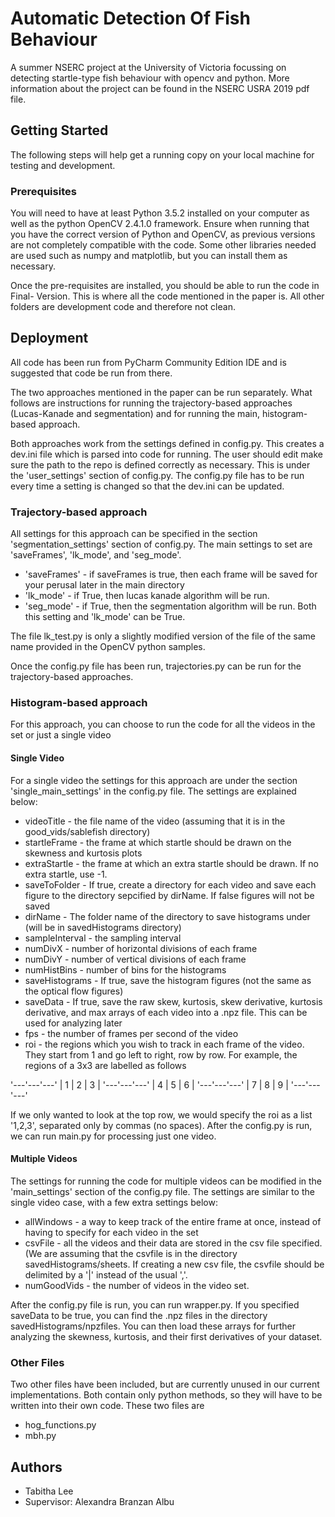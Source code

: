 # Automatic Detection Of Fish Behaviour

A summer NSERC project at the University of Victoria focussing on detecting startle-type fish behaviour with opencv and python. More information about the project can be found in the NSERC USRA 2019 pdf file.

## Getting Started
The following steps will help get a running copy on your local machine for testing and development.

### Prerequisites
You will need to have at least Python 3.5.2 installed on your computer as well as the python OpenCV 2.4.1.0 framework. Ensure when running that you have the correct version of Python and OpenCV, as previous versions are not completely compatible with the code. Some other libraries needed are used such as numpy and matplotlib, but you can install them as necessary.

Once the pre-requisites are installed, you should be able to run the code in Final- Version. This is where all the code mentioned in the paper is. All other folders are development code and therefore not clean.

## Deployment
All code has been run from PyCharm Community Edition IDE and is suggested that code be run from there.

The two approaches mentioned in the paper can be run separately. What follows are instructions for running the trajectory-based approaches (Lucas-Kanade and segmentation) and for running the main, histogram-based approach.

Both approaches work from the settings defined in config.py. This creates a dev.ini file which is parsed into code for running. The user should edit make sure the path to the repo is defined correctly as necessary. This is under the 'user_settings' section of config.py. The config.py file has to be run every time a setting is changed so that the dev.ini can be updated.

### Trajectory-based approach
All settings for this approach can be specified in the section 'segmentation_settings' section of config.py. The main settings to set are 'saveFrames', 'lk_mode', and 'seg_mode'.
* 'saveFrames' - if saveFrames is true, then each frame will be saved for your perusal later in the main directory
* 'lk_mode' - if True, then lucas kanade algorithm will be run.
* 'seg_mode' - if True, then the segmentation algorithm will be run. Both this setting and 'lk_mode' can be True.

The file lk_test.py is only a slightly modified version of the file of the same name provided in the OpenCV python samples.

Once the config.py file has been run, trajectories.py can be run for the trajectory-based approaches. 

### Histogram-based approach
For this approach, you can choose to run the code for all the videos in the set or just a single video

#### Single Video
For a single video the settings for this approach are under the section 'single_main_settings' in the config.py file. The settings are explained below:
* videoTitle - the file name of the video (assuming that it is in the good_vids/sablefish directory)
* startleFrame - the frame at which startle should be drawn on the skewness and kurtosis plots
* extraStartle - the frame at which an extra startle should be drawn. If no extra startle, use -1.
* saveToFolder - If true, create a directory for each video and save each figure to the directory sepcified by dirName. If false figures will not be saved
* dirName - The folder name of the directory to save histograms under (will be in savedHistograms directory)
* sampleInterval - the sampling interval
* numDivX - number of horizontal divisions of each frame
* numDivY - number of vertical divisions of each frame
* numHistBins - number of bins for the histograms
* saveHistograms - If true, save the histogram figures (not the same as the optical flow figures)
* saveData - If true, save the raw skew, kurtosis, skew derivative, kurtosis derivative, and max arrays of each video into a .npz file. This can be used for analyzing later
* fps - the number of frames per second of the video
* roi - the regions which you wish to track in each frame of the video. They start from 1 and go left to right, row by row. For example, the regions of a 3x3 are labelled as follows

'---'---'---'
| 1 | 2 | 3 |
'---'---'---'
| 4 | 5 | 6 |
'---'---'---'
| 7 | 8 | 9 |
'---'---'---'

If we only wanted to look at the top row, we would specify the roi as a list '1,2,3', separated only by commas (no spaces). 
After the config.py is run, we can run main.py for processing just one video.

#### Multiple Videos
The settings for running the code for multiple videos can be modified in the 'main_settings' section of the config.py file. The settings are similar to the single video case, with a few extra settings below:
* allWindows - a way to keep track of the entire frame at once, instead of having to specify for each video in the set
* csvFile - all the videos and their data are stored in the csv file specified. (We are assuming that the csvfile is in the directory savedHistograms/sheets. If creating a new csv file, the csvfile should be delimited by a '|' instead of the usual ','.
* numGoodVids - the number of videos in the video set.

After the config.py file is run, you can run wrapper.py. If you specified saveData to be true, you can find the .npz files in the directory savedHistograms/npzfiles. You can then load these arrays for further analyzing the skewness, kurtosis, and their first derivatives of your dataset.

### Other Files
Two other files have been included, but are currently unused in our current implementations. Both contain only python methods, so they will have to be written into their own code. These two files are 
* hog_functions.py
* mbh.py

## Authors
* Tabitha Lee
* Supervisor: Alexandra Branzan Albu



